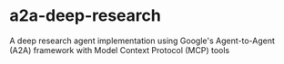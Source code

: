 # a2a-deep-research
A deep research agent implementation using Google's Agent-to-Agent (A2A) framework with Model Context Protocol (MCP) tools
